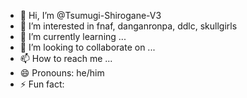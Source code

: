 - 👋 Hi, I’m @Tsumugi-Shirogane-V3
- 👀 I’m interested in fnaf, danganronpa, ddlc, skullgirls
- 🌱 I’m currently learning ...
- 💞️ I’m looking to collaborate on ...
- 📫 How to reach me ...
- 😄 Pronouns: he/him
- ⚡ Fun fact: 

<!---
Tsumugi-Shirogane-V3/Tsumugi-Shirogane-V3 is a ✨ special ✨ repository because its `README.md` (this file) appears on your GitHub profile.
You can click the Preview link to take a look at your changes.
--->
